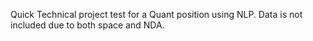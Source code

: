 Quick Technical project test for a Quant position using NLP.
Data is not included due to both space and NDA.
